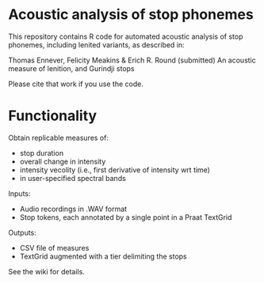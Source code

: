 # Acoustic analysis of stop phonemes

This repository contains R code for automated acoustic analysis of stop phonemes, including lenited variants, as described in:

Thomas Ennever, Felicity Meakins & Erich R. Round (submitted) An acoustic measure of lenition, and Gurindji stops

Please cite that work if you use the code.

# Functionality

Obtain replicable measures of:
- stop duration
- overall change in intensity
- intensity vecolity (i.e., first derivative of intensity wrt time)
- in user-specified spectral bands

Inputs:
- Audio recordings in .WAV format
- Stop tokens, each annotated by a single point in a Praat TextGrid

Outputs:
- CSV file of measures
- TextGrid augmented with a tier delimiting the stops

See the wiki for details.
